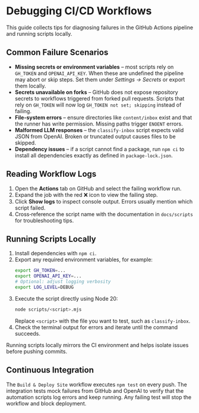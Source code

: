 # Debugging CI/CD Workflows

This guide collects tips for diagnosing failures in the GitHub Actions pipeline and running scripts locally.

## Common Failure Scenarios

- **Missing secrets or environment variables** – most scripts rely on `GH_TOKEN` and `OPENAI_API_KEY`. When these are undefined the pipeline may abort or skip steps. Set them under *Settings → Secrets* or export them locally.
- **Secrets unavailable on forks** – GitHub does not expose repository secrets to workflows triggered from forked pull requests. Scripts that rely on `GH_TOKEN` will now log `GH_TOKEN not set; skipping` instead of failing.
- **File-system errors** – ensure directories like `content/inbox` exist and that the runner has write permission. Missing paths trigger `ENOENT` errors.
- **Malformed LLM responses** – the `classify-inbox` script expects valid JSON from OpenAI. Broken or truncated output causes files to be skipped.
- **Dependency issues** – if a script cannot find a package, run `npm ci` to install all dependencies exactly as defined in `package-lock.json`.

## Reading Workflow Logs

1. Open the **Actions** tab on GitHub and select the failing workflow run.
2. Expand the job with the red ❌ icon to view the failing step.
3. Click **Show logs** to inspect console output. Errors usually mention which script failed.
4. Cross‑reference the script name with the documentation in `docs/scripts` for troubleshooting tips.

## Running Scripts Locally

1. Install dependencies with `npm ci`.
2. Export any required environment variables, for example:
   ```bash
   export GH_TOKEN=...
   export OPENAI_API_KEY=...
   # Optional: adjust logging verbosity
   export LOG_LEVEL=DEBUG
   ```
3. Execute the script directly using Node 20:
   ```bash
   node scripts/<script>.mjs
   ```
   Replace `<script>` with the file you want to test, such as `classify-inbox`.
4. Check the terminal output for errors and iterate until the command succeeds.

Running scripts locally mirrors the CI environment and helps isolate issues before pushing commits.

## Continuous Integration

The `Build & Deploy Site` workflow executes `npm test` on every push. The integration tests mock failures from GitHub and OpenAI to verify that the automation scripts log errors and keep running. Any failing test will stop the workflow and block deployment.
